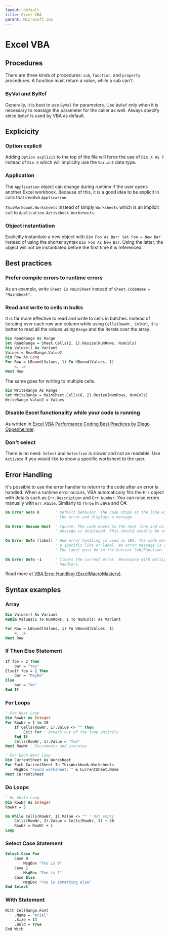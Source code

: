```yaml
---
layout: default
title: Excel VBA
parent: Microsoft 365
---
```


# Excel VBA

## Procedures

There are three kinds of procedures: `sub`, `function`, and `property` procedures. A function must return a value, while a sub can't.

### ByVal and ByRef

Generally, it is best to use `ByVal` for parameters. Use `ByRef` only when it is necessary to reassign the parameter for the caller as well. Always specify since `ByRef` is used by VBA as default.

## Explicicity

### Option explicit
Adding `Option explicit` to the top of the file will force the use of `Dim X As Y` instead of `Dim X` which will implicitly use the `Variant` data type.

### Application

The `Application` object can change during runtime if the user opens another Excel workbook. Because of this, it is a good idea to be explicit in calls that involve `Application`.

`ThisWorkbook.Worksheets` instead of simply `Worksheets` which is an implicit call to `Application.Activebook.Worksheets`.

### Object instantiation

Explicitly instantiate a new object with `Dim Foo As Bar: Set Foo = New Bar` instead of using the shorter syntax `Dim Foo As New Bar`. Using the latter, the object will not be instantiated before the first time it is referenced.

## Best practices

### Prefer compile errors to runtime errors

As an example, write `Sheet Is MainSheet` instead of `Sheet.CodeName = "MainSheet"`.

### Read and write to cells in bulks

It is far more effective to read and write to cells in batches. Instead of iterating over each row and column while using `Cells(RowNr, ColNr)`, it is better to read all the values using `Range` and the iterate over the array.

```vb
Dim ReadRange As Range
Set ReadRange = Sheet.Cells(2, 1).Resize(NumRows, NumCols)
Dim Values() As Variant
Values = ReadRange.Value2
Dim Row As Long
For Row = LBound(Values, 1) To UBound(Values, 1)
    <...>
Next Row
```

The same goes for writing to multiple cells.

```vb
Dim WriteRange As Range
Set WriteRange = MainSheet.Cells(6, 2).Resize(NumRows, NumCols)
WriteRange.Value2 = Values
```

### Disable Excel functionality while your code is running

As written in [Excel VBA Performance Coding Best Practices by Diego Oppenheimer](https://www.microsoft.com/en-us/microsoft-365/blog/2009/03/12/excel-vba-performance-coding-best-practices/).

### Don't select

There is no need. `Select` and `Selection` is slower and not as readable. Use `Activate` if you would like to show a specific worksheet to the user.

## Error Handling

It's possible to use the error handler to return to the code after an error is handled. When a runtime error occurs, VBA automatically fills the `Err` object with details such as `Err.Description` and `Err.Number`. You can raise errors manually with `Err.Raise`. Similarly to `Throw` in Java and C#.

```vb
On Error GoTo 0       ' Default behavior. The code stops at the line with
                      ' the error and displays a message.
                      
On Error Resume Next  ' Ignore. The code moves to the next line and no error
                      ' message is displayed. This should usually be avoided.
                      
On Error GoTo [label] ' How error handling is used in VBA. The code moves to
                      ' a specific line or label. No error message is displayed.
                      ' The label must be in the burrent Sub/Function.
                      
On Error GoTo -1      ' Clears the current error. Necessary with multiple error
                      ' handlers.
```

 Read more at [VBA Error Handling (ExcelMacroMastery)](https://excelmacromastery.com/vba-error-handling/).

## Syntax examples

### Array

```vb
Dim Values() As Variant
ReDim Values(1 To NumRows, 1 To NumCols) As Variant

For Row = LBound(Values, 1) To UBound(Values, 1)
    <...>
Next Row
```

### If Then Else Statement

```vb
If foo = 2 Then
    bar = "Yes"
ElseIf foo = 1 Then
    bar = "Maybe"
Else
    bar = "No"
End If
```

### For Loops

```vb
' For Next Loop
Dim RowNr As Integer
For RowNr = 1 to 10
    If Cells(RowNr, 1).Value <> "" Then
        Exit For ' Breaks out of the loop entirely
    End If
    Cells(RowNr, 1).Value = "foo"
Next RowNr ' Increments and iterates

' For Each Next Loop
Dim CurrentSheet As Worksheet
For Each CurrentSheet In ThisWorkbook.Worksheets
    MsgBox "Found worksheet: " & CurrentSheet.Name
Next CurrentSheet
```

### Do Loops

```vb
' Do While Loop
Dim RowNr As Integer
RowNr = 5

Do While Cells(RowNr, 1).Value <> "" ' Not empty
    Cells(RowNr, 3).Value = Cells(RowNr, 2) + 30
    RowNr = RowNr + 1
Loop
```

### Select Case Statement

```vb
Select Case Foo
    Case 0
        MsgBox "Foo is 0"
    Case 1
        MsgBox "Foo is 1"
    Case Else
        MsgBox "Foo is something else"
End Select
```

### With Statement

```vb
With CellRange.Font
    .Name = "Arial"
    .Size = 14
    .Bold = True
End With
```